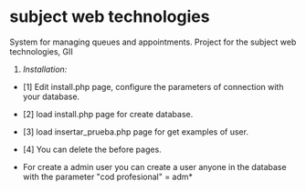# subject web technologies
System for managing queues and appointments. Project for the subject web technologies, GII


1. *Installation:*

* [1] Edit install.php page, configure the parameters of connection with your database.
* [2] load install.php page for create database.
* [3] load insertar_prueba.php page for get examples of user.
* [4] You can delete the before pages.

* For create a admin user you can create a user anyone in the database with the parameter "cod profesional" = adm*


